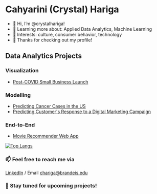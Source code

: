 # Cahyarini (Crystal) Hariga

- 👋 Hi, I’m @crystalhariga!
- 🌱 Learning more about: Applied Data Analytics, Machine Learning
- 👀 Interests: culture, consumer behavior, technology
- 💞️ Thanks for checking out my profile!

## Data Analytics Projects
### Visualization
- [Post-COVID Small Business Launch](https://github.com/crystalhariga/data_visualization_consultancy)

### Modelling
- [Predicting Cancer Cases in the US](https://github.com/crystalhariga/cancer_ml)
- [Predicting Customer's Response to a Digital Marketing Campaign](https://github.com/crystalhariga/predictive-modeling_digital-marketing)

### End-to-End
- [Movie Recommender Web App](https://github.com/crystalhariga/movie-recommender-2021)


[![Top Langs](https://github-readme-stats.vercel.app/api/top-langs/?username=crystalhariga)](https://github.com/anuraghazra/github-readme-stats)


<!--- [![Crystal's github stats](https://github-readme-stats.vercel.app/api?username=crystalhariga&count_private=true&show_icons=true&theme=radical&hide_rank=false)](https://github.com/anuraghazra/github-readme-stats)
--->


### 📫 Feel free to reach me via
[LinkedIn](https://www.linkedin.com/in/cahyarini-hariga/) / Email chariga@brandeis.edu


### :bell: Stay tuned for upcoming projects!



<!---
crystalhariga/crystalhariga is a ✨ special ✨ repository because its `README.md` (this file) appears on your GitHub profile.
You can click the Preview link to take a look at your changes.
--->
